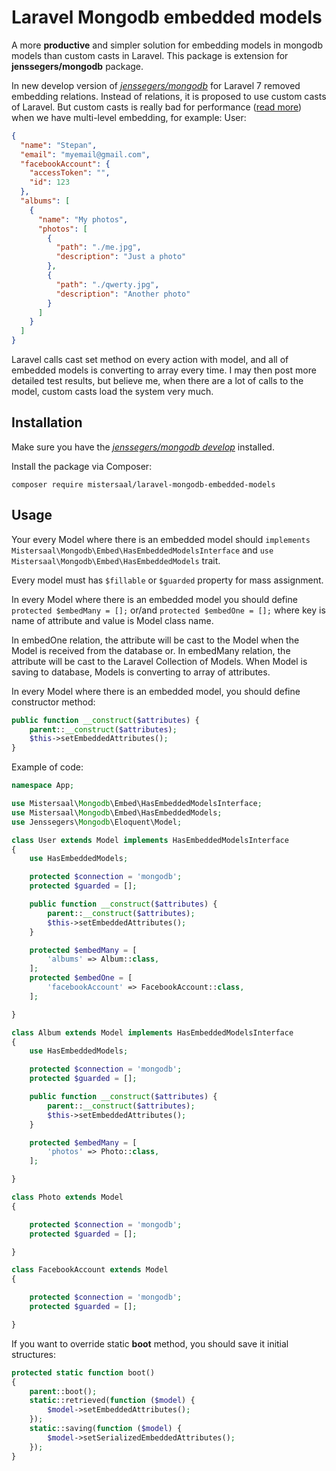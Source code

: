 # Laravel Mongodb embedded models

A more **productive** and simpler solution for embedding models in mongodb models than custom casts in Laravel.
This package is extension for **jenssegers/mongodb** package.

In new develop version of [*jenssegers/mongodb*](https://github.com/jenssegers/laravel-mongodb/tree/develop)
for Laravel 7 removed embedding relations.
Instead of relations, it is proposed to use custom casts of Laravel.
But custom casts is really bad for performance ([read more](https://github.com/laravel/framework/issues/31778))
when we have multi-level embedding, for example:
User:
```json
{
  "name": "Stepan",
  "email": "myemail@gmail.com",
  "facebookAccount": {
    "accessToken": "",
    "id": 123
  },
  "albums": [
    {
      "name": "My photos",
      "photos": [
        {
          "path": "./me.jpg",
          "description": "Just a photo"
        },
        {
          "path": "./qwerty.jpg",
          "description": "Another photo"
        }
      ]
    }
  ]
}
```
Laravel calls cast set method on every action with model,
and all of embedded models is converting to array
every time.
I may then post more detailed test results, but believe me,
when there are a lot of calls to the model,
custom casts load the system very much.

## Installation
Make sure you have the [*jenssegers/mongodb develop*](https://github.com/jenssegers/laravel-mongodb/tree/develop) installed.

Install the package via Composer:
```
composer require mistersaal/laravel-mongodb-embedded-models
```

## Usage
Your every Model where there is an embedded model should `implements Mistersaal\Mongodb\Embed\HasEmbeddedModelsInterface`
and `use Mistersaal\Mongodb\Embed\HasEmbeddedModels` trait.

Every model must has `$fillable` or `$guarded` property for mass assignment.

In every Model where there is an embedded model you should define
`protected $embedMany = [];` or/and `protected $embedOne = [];` where key is name of attribute and value is Model class name.

In embedOne relation, the attribute will be cast to the Model when the Model is received from the database or.
In embedMany relation, the attribute will be cast to the Laravel Collection of Models.
When Model is saving to database, Models is converting to array of attributes.

In every Model where there is an embedded model, you should define constructor method:
```php
public function __construct($attributes) {
    parent::__construct($attributes);
    $this->setEmbeddedAttributes();
}
```


Example of code:
```php
namespace App;

use Mistersaal\Mongodb\Embed\HasEmbeddedModelsInterface;
use Mistersaal\Mongodb\Embed\HasEmbeddedModels;
use Jenssegers\Mongodb\Eloquent\Model;

class User extends Model implements HasEmbeddedModelsInterface
{
    use HasEmbeddedModels;

    protected $connection = 'mongodb';
    protected $guarded = [];

    public function __construct($attributes) {
        parent::__construct($attributes);
        $this->setEmbeddedAttributes();
    }

    protected $embedMany = [
        'albums' => Album::class,
    ];
    protected $embedOne = [
        'facebookAccount' => FacebookAccount::class,
    ];

}

class Album extends Model implements HasEmbeddedModelsInterface
{
    use HasEmbeddedModels;

    protected $connection = 'mongodb';
    protected $guarded = [];

    public function __construct($attributes) {
        parent::__construct($attributes);
        $this->setEmbeddedAttributes();
    }

    protected $embedMany = [
        'photos' => Photo::class,
    ];

}

class Photo extends Model
{

    protected $connection = 'mongodb';
    protected $guarded = [];

}

class FacebookAccount extends Model
{

    protected $connection = 'mongodb';
    protected $guarded = [];

}
```

If you want to override static **boot** method, you should save it initial structures:
```php
protected static function boot()
{
    parent::boot();
    static::retrieved(function ($model) {
        $model->setEmbeddedAttributes();
    });
    static::saving(function ($model) {
        $model->setSerializedEmbeddedAttributes();
    });
}
```